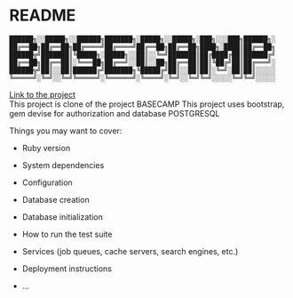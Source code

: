 # README
```
██████╗░░█████╗░░██████╗███████╗░█████╗░░█████╗░███╗░░░███╗██████╗░
██╔══██╗██╔══██╗██╔════╝██╔════╝██╔══██╗██╔══██╗████╗░████║██╔══██╗
██████╦╝███████║╚█████╗░█████╗░░██║░░╚═╝███████║██╔████╔██║██████╔╝
██╔══██╗██╔══██║░╚═══██╗██╔══╝░░██║░░██╗██╔══██║██║╚██╔╝██║██╔═══╝░
██████╦╝██║░░██║██████╔╝███████╗╚█████╔╝██║░░██║██║░╚═╝░██║██║░░░░░
╚═════╝░╚═╝░░╚═╝╚═════╝░╚══════╝░╚════╝░╚═╝░░╚═╝╚═╝░░░░░╚═╝╚═╝░░░░░
```
<a href="basecamp-production-02e2.up.railway.app">Link to the project</a><br/>
This project is clone of the project BASECAMP
This project uses bootstrap, gem devise for authorization and database POSTGRESQL

Things you may want to cover:

* Ruby version


* System dependencies

* Configuration

* Database creation

* Database initialization

* How to run the test suite

* Services (job queues, cache servers, search engines, etc.)

* Deployment instructions

* ...
